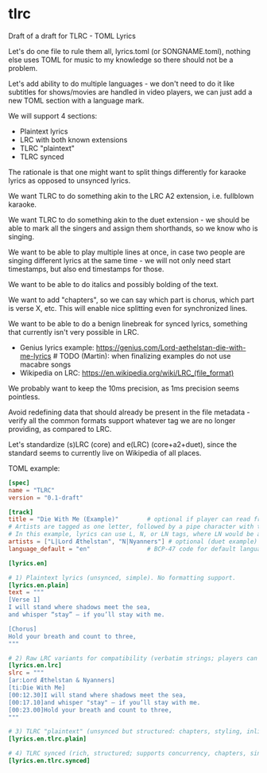 # tlrc
Draft of a draft for TLRC - TOML Lyrics

Let's do one file to rule them all, lyrics.toml (or SONGNAME.toml), nothing else uses TOML for music to my knowledge so there should not be a problem.

Let's add ability to do multiple languages - we don't need to do it like subtitles for shows/movies are handled in video players, we can just add a new TOML section with a language mark.

We will support 4 sections:
 * Plaintext lyrics
 * LRC with both known extensions
 * TLRC "plaintext"
 * TLRC synced

The rationale is that one might want to split things differently for karaoke lyrics as opposed to unsynced lyrics.

We want TLRC to do something akin to the LRC A2 extension, i.e. fullblown karaoke.

We want TLRC to do something akin to the duet extension - we should be able to mark all the singers and assign them shorthands, so we know who is singing.

We want to be able to play multiple lines at once, in case two people are singing different lyrics at the same time - we will not only need start timestamps, but also end timestamps for those.

We want to be able to do italics and possibly bolding of the text.

We want to add "chapters", so we can say which part is chorus, which part is verse X, etc. This will enable nice splitting even for synchronized lines.

We want to be able to do a benign linebreak for synced lyrics, something that currently isn't very possible in LRC.

* Genius lyrics example: https://genius.com/Lord-aethelstan-die-with-me-lyrics # TODO (Martin): when finalizing examples do not use macabre songs
* Wikipedia on LRC: https://en.wikipedia.org/wiki/LRC_(file_format)

We probably want to keep the 10ms precision, as 1ms precision seems pointless.

Avoid redefining data that should already be present in the file metadata - verify all the common formats support whatever tag we are no longer providing, as compared to LRC.

Let's standardize (s)LRC (core) and e(LRC) (core+a2+duet), since the standard seems to currently live on Wikipedia of all places.

TOML example:

```toml
[spec]
name = "TLRC"
version = "0.1-draft"

[track]
title = "Die With Me (Example)"        # optional if player can read from media tags
# Artists are tagged as one letter, followed by a pipe character with their full name
# In this example, lyrics can use L, N, or LN tags, where LN would be a duet
artists = ["L|Lord Æthelstan", "N|Nyanners"] # optional (duet example)
language_default = "en"                # BCP-47 code for default language

[lyrics.en]

# 1) Plaintext lyrics (unsynced, simple). No formatting support.
[lyrics.en.plain]
text = """
[Verse 1]
I will stand where shadows meet the sea,
and whisper “stay” — if you’ll stay with me.

[Chorus]
Hold your breath and count to three,
"""

# 2) Raw LRC variants for compatibility (verbatim strings; players can use as-is)
[lyrics.en.lrc]
slrc = """
[ar:Lord Æthelstan & Nyanners]
[ti:Die With Me]
[00:12.30]I will stand where shadows meet the sea,
[00:17.10]and whisper "stay" — if you’ll stay with me.
[00:23.00]Hold your breath and count to three,
"""

# 3) TLRC "plaintext" (unsynced but structured: chapters, styling, inline singer tags(?))
[lyrics.en.tlrc.plain]

# 4) TLRC synced (rich, structured; supports concurrency, chapters, singer assignment, soft linebreaks)
[lyrics.en.tlrc.synced]


```
